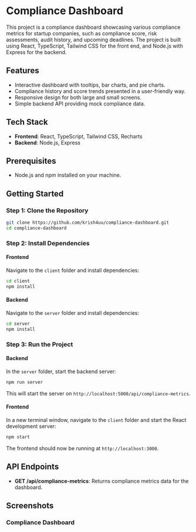 # Compliance Dashboard

This project is a compliance dashboard showcasing various compliance metrics for startup companies, such as compliance score, risk assessments, audit history, and upcoming deadlines. The project is built using React, TypeScript, Tailwind CSS for the front end, and Node.js with Express for the backend.

## Features

- Interactive dashboard with tooltips, bar charts, and pie charts.
- Compliance history and score trends presented in a user-friendly way.
- Responsive design for both large and small screens.
- Simple backend API providing mock compliance data.

## Tech Stack

- **Frontend**: React, TypeScript, Tailwind CSS, Recharts
- **Backend**: Node.js, Express

## Prerequisites

- Node.js and npm installed on your machine.

## Getting Started

### Step 1: Clone the Repository

```bash
git clone https://github.com/krish4uu/compliance-dashboard.git
cd compliance-dashboard
```

### Step 2: Install Dependencies

#### Frontend

Navigate to the `client` folder and install dependencies:

```bash
cd client
npm install
```

#### Backend

Navigate to the `server` folder and install dependencies:

```bash
cd server
npm install
```

### Step 3: Run the Project

#### Backend

In the `server` folder, start the backend server:

```bash
npm run server
```

This will start the server on `http://localhost:5000/api/compliance-metrics`.

#### Frontend

In a new terminal window, navigate to the `client` folder and start the React development server:

```bash
npm start
```

The frontend should now be running at `http://localhost:3000`.


## API Endpoints

- **GET /api/compliance-metrics**: Returns compliance metrics data for the dashboard.

## Screenshots

### Compliance Dashboard